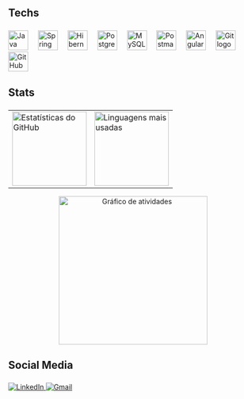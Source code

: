<h2 align="left">Techs</h2>

<!-- Separador visual -->
###

<div align="left">
  <!-- Java -->
  <img src="https://skillicons.dev/icons?i=java" height="40" alt="Java logo" title="Java" />
  <img width="12" />

  <!-- Spring -->
  <img src="https://skillicons.dev/icons?i=spring" height="40" alt="Spring logo" title="Spring Framework" />
  <img width="12" />

  <!-- Hibernate -->
  <img src="https://skillicons.dev/icons?i=hibernate" height="40" alt="Hibernate logo" title="Hibernate ORM" />
  <img width="12" />

  <!-- PostgreSQL -->
  <img src="https://skillicons.dev/icons?i=postgres" height="40" alt="PostgreSQL logo" title="PostgreSQL" />
  <img width="12" />

  <!-- MySQL -->
  <img src="https://skillicons.dev/icons?i=mysql" height="40" alt="MySQL logo" title="MySQL" />
  <img width="12" />

  <!-- Postman -->
  <img src="https://skillicons.dev/icons?i=postman" height="40" alt="Postman logo" title="Postman" />
  <img width="12" />

  <!-- Angular -->
  <img src="https://skillicons.dev/icons?i=angular" height="40" alt="Angular logo" title="Angular" />
  <img width="12" />

  <!-- Git -->
  <img src="https://skillicons.dev/icons?i=git" height="40" alt="Git logo" title="Git" />
  <img width="12" />

  <!-- GitHub -->
  <img src="https://skillicons.dev/icons?i=github" height="40" alt="GitHub logo" title="GitHub" />
</div>

<h2 align="left">Stats</h2>

<!-- Separador visual -->
###

<!-- Contêiner para alinhar os dois gráficos lado a lado -->
<div align="center">
  <table>
    <tr>
      <td>
        <img 
          src="https://github-readme-stats.vercel.app/api?username=wesleymrosa&hide_title=false&hide_rank=false&show_icons=true&include_all_commits=true&count_private=true&disable_animations=false&theme=gruvbox_light&locale=en&hide_border=false&order=1" 
          height="150" 
          alt="Estatísticas do GitHub"
        />
      </td>
      <td>
        <img 
          src="https://github-readme-stats.vercel.app/api/top-langs?username=wesleymrosa&locale=en&hide_title=false&layout=compact&card_width=320&langs_count=5&theme=gruvbox_light&hide_border=false&order=2" 
          height="150" 
          alt="Linguagens mais usadas"
        />
      </td>
    </tr>
  </table>
</div>

<!-- Gráfico de atividades abaixo -->
<div align="center">
  <img 
    src="https://github-readme-activity-graph.vercel.app/graph?username=wesleymrosa&radius=16&theme=gruvbox&area=true&order=5" 
    height="300" 
    alt="Gráfico de atividades"
  />
</div>

<h2 align="left">Social Media</h2>

<!-- Separador visual -->
###

<div align="left">
  <!-- LinkedIn -->
  <a href="https://www.linkedin.com/in/wesley-martins-rosa-5118aa15a" onclick="window.open('https://www.linkedin.com/in/wesley-martins-rosa-5118aa15a', '_blank', 'noopener,noreferrer'); return true;">
    <img 
      src="https://img.shields.io/badge/-LinkedIn-%230077B5?style=for-the-badge&logo=linkedin&logoColor=white" 
      alt="LinkedIn"
      title="LinkedIn"
    />
  </a>

  <!-- Gmail -->
  <a href="mailto:wesleymrosa@gmail.com" target="_blank" rel="noopener noreferrer">
    <img 
      src="https://img.shields.io/badge/Gmail-D14836?style=for-the-badge&logo=gmail&logoColor=white" 
      alt="Gmail"
      title="Gmail"
    />
  </a>
</div>



